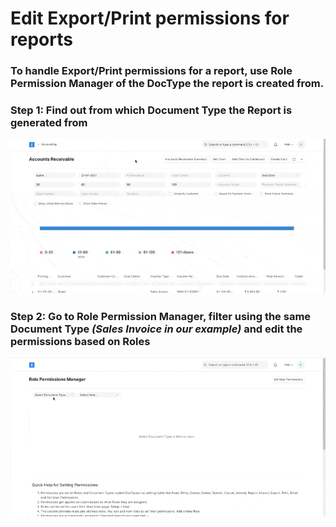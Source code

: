 
# Edit Export/Print permissions for reports


### To handle Export/Print permissions for a report, use Role Permission Manager of the DocType the report is created from.

### Step 1: Find out from which Document Type the Report is generated from

  


![](/files/rcDRhRG.gif)

  


### Step 2: Go to Role Permission Manager, filter using the same Document Type *(Sales Invoice in our example)* and edit the permissions based on Roles

  


![](/files/mqBtoqD.gif)


